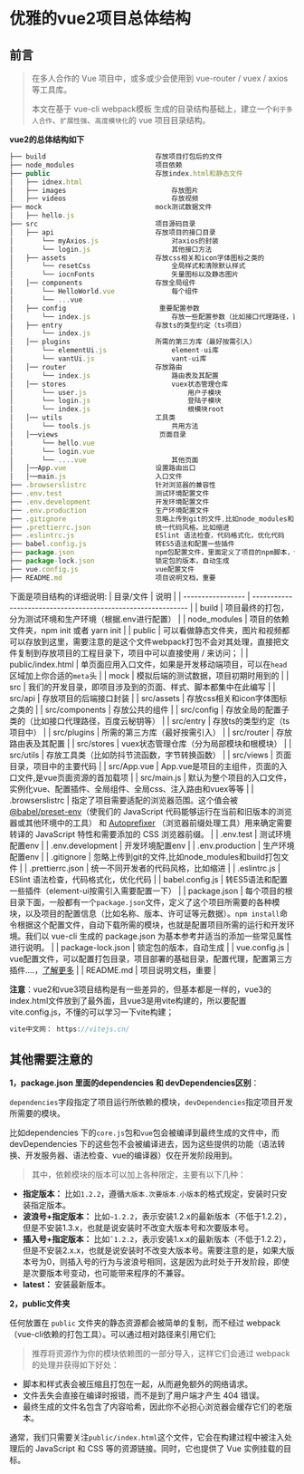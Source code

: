 
# 优雅的vue2项目总体结构


## 前言

> 在多人合作的 Vue 项目中，或多或少会使用到 vue-router / vuex / axios 等工具库。
> 
> 本文在基于 vue-cli webpack模板 生成的目录结构基础上，建立一个`利于多人合作`、`扩展性强`、`高度模块化`的 vue 项目目录结构。

**vue2的总体结构如下**
```js
├── build                           存放项目打包后的文件
├── node_modules 					项目依赖
├── public 							存放index.html和静态文件
│   ├── idnex.html
│   ├── images							存放图片
│   ├── videos							存放视频
├── mock                            mock测试数据文件
│   ├── hello.js
├── src                             项目源码目录    
│   ├── api  						存放项目的接口目录
│ 		└── myAxios.js					对axios的封装
│ 		└── login.js					其他接口方法
│	├── assets						存放css相关和icon字体图标之类的
│   	└── resetCss  					全局样式和清除默认样式	
│   	└── iocnFonts 					矢量图标以及静态图片
│	│── components 					存放全局组件
│   	└── HelloWorld.vue 				每个组件
│		└── ...vue
│	├── config                       重要配置参数                  
│   	└── index.js                    存放一些配置参数（比如接口代理路径，百度云秘钥等等）
│	├── entry                       存放ts的类型约定（ts项目）                  
│   	└── index.js                    
│	│── plugins 					所需的第三方库（最好按需引入）
│   	└── elementUi.js  				element-ui库
│   	└── vantUi.js 					vant-ui库
│	│── router						存放路由 
│   	└── index.js					路由表及其配置
│	│── stores							vuex状态管理仓库 
│   	└── user.js							用户子模块							
│   	└── login.js						登陆子模块						
│   	└── index.js						根模块root
│	│── utils						工具类
│		└── tools.js					共用方法
│	│──views                         页面目录
│       └── hello.vue
│       └── login.vue
│       └── ....vue						其他页面
│	│──App.vue						设置路由出口 
│	│──main.js						入口文件  
├── .browserslistrc					针对浏览器的兼容性
├── .env.test						测试环境配置文件
├── .env.development				开发环境配置文件
├── .env.production					生产环境配置文件
├── .gitignore						忽略上传到git的文件,比如node_modules和build打包
├── .prettierrc.json				统一代码风格，比如缩进
├── .eslintrc.js					ESlint 语法检查，代码格式化，优化代码
├── babel.config.js					转ES5语法和配置一些插件
├── package.json                    npm包配置文件，里面定义了项目的npm脚本，依赖包等信息
├── package-lock.json               锁定包的版本，自动生成
├── vue.config.js					vue配置文件
├── README.md						项目说明文档，重要
```
下面是项目结构的详细说明:
| 目录/文件         | 说明                                                         |
| ----------------- | ------------------------------------------------------------ |
| build             | 项目最终的打包，分为测试环境和生产环境（根据.env进行配置）   |
| node_modules      | 项目的依赖文件夹，npm init 或者  yarn init                   |
| public            | 可以看做静态文件夹，图片和视频都可以存放到这里，需要注意的是这个文件webpack打包不会对其处理，直接把文件复制到存放项目的工程目录下，项目中可以直接使用 / 来访问； |
| public/index.html | 单页面应用入口文件，如果是开发移动端项目，可以在`head`区域加上你合适的`meta`头 |
| mock              | 模拟后端的测试数据，项目初期时用到的                         |
| src               | 我们的开发目录，即项目涉及到的页面、样式、脚本都集中在此编写 |
| src/api           | 存放项目的后端接口封装                                       |
| src/assets        | 存放css相关和icon字体图标之类的                              |
| src/components    | 存放公共的组件                                               |
| src/config        | 存放全局的配置子类的（比如接口代理路径，百度云秘钥等）       |
| src/entry         | 存放ts的类型约定（ts项目中）                                 |
| src/plugins       | 所需的第三方库（最好按需引入）                               |
| src/router        | 存放路由表及其配置                                           |
| src/stores        | vuex状态管理仓库（分为局部模块和根模块）                     |
| src/utils         | 存放工具类（比如防抖节流函数，字节转换函数）                 |
| src/views         | 页面目录，项目中的主要代码                                   |
| src/App.vue       | App.vue是项目的主组件，页面的入口文件,是vue页面资源的首加载项 |
| src/main.js       | 默认为整个项目的入口文件，实例化vue、配置插件、全局组件、全局css、注入路由和vuex等等 |
| .browserslistrc   | 指定了项目需要适配的浏览器范围。这个值会被 [@babel/preset-env](https://link.juejin.cn?target=https%3A%2F%2Fnew.babeljs.io%2Fdocs%2Fen%2Fnext%2Fbabel-preset-env.html)（使我们的 JavaScript 代码能够运行在当前和旧版本的浏览器或其他环境中的工具） 和 [Autoprefixer](https://link.juejin.cn?target=https%3A%2F%2Fgithub.com%2Fpostcss%2Fautoprefixer) （浏览器前缀处理工具）用来确定需要转译的 JavaScript 特性和需要添加的 CSS 浏览器前缀。 |
| .env.test         | 测试环境配置env                                              |
| .env.development  | 开发环境配置env                                              |
| .env.production   | 生产环境配置env                                              |
| .gitignore        | 忽略上传到git的文件,比如node_modules和build打包文件          |
| .prettierrc.json  | 统一不同开发者的代码风格，比如缩进                           |
| .eslintrc.js      | ESlint 语法检查，代码格式化，优化代码                        |
| babel.config.js   | 转ES5语法和配置一些插件（element-ui按需引入需要配置一下）    |
| package.json      | 每个项目的根目录下面，一般都有一个`package.json`文件，定义了这个项目所需要的各种模块，以及项目的配置信息（比如名称、版本、许可证等元数据）。`npm install`命令根据这个配置文件，自动下载所需的模块，也就是配置项目所需的运行和开发环境。我们以 vue-cli 生成的 package.json 为基本参考并适当的添加一些常见属性进行说明。 |
| package-lock.json | 锁定包的版本，自动生成                                       |
| vue.config.js     | vue配置文件，可以配置打包目录，项目部署的基础目录，配置代理，配置第三方插件....，[了解更多](https://blog.csdn.net/qq_43886365/article/details/127122615?ops_request_misc=&request_id=cf0c207a521b4b16b9ded537efd3a365&biz_id=&utm_medium=distribute.pc_search_result.none-task-blog-2~blog~koosearch~default-1-127122615-null-null.268%5Ev1%5Econtrol&utm_term=vue.config&spm=1018.2226.3001.4450) |
| README.md         | 项目说明文档，重要                                           |


**注意**：vue2和vue3项目结构是有一些差异的，但基本都是一样的，vue3的index.html文件放到了最外面，且vue3是用vite构建的，所以要配置vite.config.js，不懂的可以学习一下vite构建；

```js
vite中文网： https://vitejs.cn/
```

## 其他需要注意的


**1，package.json 里面的dependencies 和 devDependencies区别**：

`dependencies`字段指定了项目运行所依赖的模块，`devDependencies`指定项目开发所需要的模块。

比如dependencies 下的`core.js`包和`vue`包会被编译到最终生成的文件中，而 devDependencies 下的这些包不会被编译进去，因为这些提供的功能（语法转换、开发服务器、语法检查、vue的编译器）仅在开发阶段用到。

> 其中，依赖模块的版本可以加上各种限定，主要有以下几种：

- **指定版本：** 比如`1.2.2`，遵循`大版本.次要版本.小版本`的格式规定，安装时只安装指定版本。
- **波浪号+指定版本：** 比如`~1.2.2`，表示安装1.2.x的最新版本（不低于1.2.2），但是不安装1.3.x，也就是说安装时不改变大版本号和次要版本号。
- **插入号+指定版本：** 比如`ˆ1.2.2`，表示安装1.x.x的最新版本（不低于1.2.2），但是不安装2.x.x，也就是说安装时不改变大版本号。需要注意的是，如果大版本号为0，则插入号的行为与波浪号相同，这是因为此时处于开发阶段，即使是次要版本号变动，也可能带来程序的不兼容。
- **latest：** 安装最新版本。

**2，public文件夹**

任何放置在 `public` 文件夹的静态资源都会被简单的复制，而不经过 webpack（vue-cli依赖的打包工具）。可以通过相对路径来引用它们;

> 推荐将资源作为你的模块依赖图的一部分导入，这样它们会通过 webpack 的处理并获得如下好处：

- 脚本和样式表会被压缩且打包在一起，从而避免额外的网络请求。
- 文件丢失会直接在编译时报错，而不是到了用户端才产生 404 错误。
- 最终生成的文件名包含了内容哈希，因此你不必担心浏览器会缓存它们的老版本。



通常，我们只需要关注`public/index.html`这个文件，它会在构建过程中被注入处理后的 JavaScript 和 CSS 等的资源链接。同时，它也提供了 Vue 实例挂载的目标。

